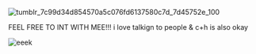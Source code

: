![tumblr_7c99d34d854570a5c076fd6137580c7d_7d45752e_100](https://github.com/theappriser/theappriser/assets/165829625/ea112ef7-cca4-46ab-a2a1-8aefa0aff2f5) 

FEEL FREE TO INT WITH MEE!!! i love talkign to people & c+h is also okay 


![eeek](https://cdn.discordapp.com/attachments/904001063055687752/1236794025818722304/IMG_4960.gif?ex=66394db2&is=6637fc32&hm=069b093cc8aaef5619e4bac868cf746aac465bd4cfb422765055db8efffbe325&)
